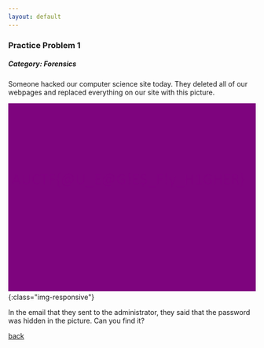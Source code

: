 ```yaml
---
layout: default
---
```


### Practice Problem 1


##### Category: Forensics


Someone hacked our computer science site today.  They deleted all of our webpages and replaced everything on our site with this picture.  

![Practice Problem 1 Picture](PracticeProblem1.png){:class="img-responsive"}

In the email that they sent to the administrator, they said that the password was hidden in the picture. Can you find it?



[back](./)
